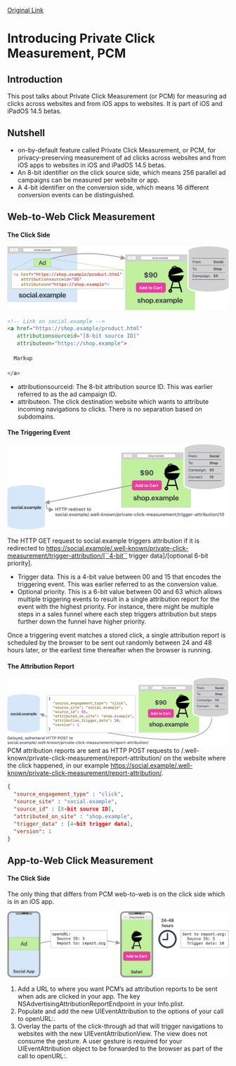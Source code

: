 [Original Link](https://webkit.org/blog/11529/introducing-private-click-measurement-pcm/)

# Introducing Private Click Measurement, PCM
## Introduction
This post talks about Private Click Measurement (or PCM) for measuring ad clicks across websites and from iOS apps to websites. It is part of iOS and iPadOS 14.5 betas.

## Nutshell
* on-by-default feature called Private Click Measurement, or PCM, for privacy-preserving measurement of ad clicks across websites and from iOS apps to websites in iOS and iPadOS 14.5 betas.
* An 8-bit identifier on the click source side, which means 256 parallel ad campaigns can be measured per website or app.
* A 4-bit identifier on the conversion side, which means 16 different conversion events can be distinguished.

## Web-to-Web Click Measurement
#### The Click Side
![](resources/store-ad-clicks.png)

```html
<!-- Link on social.example --> 
<a href="https://shop.example/product.html" 
   attributionsourceid="[8-bit source ID]"
   attributeon="https://shop.example">

  Markup

</a>
```

* attributionsourceid: The 8-bit attribution source ID. This was earlier referred to as the ad campaign ID.
* attributeon. The click destination website which wants to attribute incoming navigations to clicks. There is no separation based on subdomains.

#### The Triggering Event
![](resources/match-conversions-ad-clicks.png)

The HTTP GET request to social.example triggers attribution if it is redirected to https://social.example/.well-known/private-click-measurement/trigger-attribution/[``4-bit`` trigger data]/[optional 6-bit priority].

* Trigger data. This is a 4-bit value between 00 and 15 that encodes the triggering event. This was earlier referred to as the conversion value.
* Optional priority. This is a 6-bit value between 00 and 63 which allows multiple triggering events to result in a single attribution report for the event with the highest priority. For instance, there might be multiple steps in a sales funnel where each step triggers attribution but steps further down the funnel have higher priority. 

Once a triggering event matches a stored click, a single attribution report is scheduled by the browser to be sent out randomly between 24 and 48 hours later, or the earliest time thereafter when the browser is running.

#### The Attribution Report
![](resources/send-ad-click-attribution-data.png)
PCM attribution reports are sent as HTTP POST requests to /.well-known/private-click-measurement/report-attribution/ on the website where the click happened, in our example https://social.example/.well-known/private-click-measurement/report-attribution/. 

```json
{
  "source_engagement_type" : "click",
  "source_site" : "social.example",
  "source_id" : [8-bit source ID],
  "attributed_on_site" : "shop.example",
  "trigger_data" : [4-bit trigger data],
  "version": 1
}
```

## App-to-Web Click Measurement
#### The Click Side
The only thing that differs from PCM web-to-web is on the click side which is in an iOS app.

![](resources/app-to-web.png)

1. Add a URL to where you want PCM’s ad attribution reports to be sent when ads are clicked in your app. The key NSAdvertisingAttributionReportEndpoint in your Info.plist. 
2. Populate and add the new UIEventAttribution to the options of your call to openURL:.
3. Overlay the parts of the click-through ad that will trigger navigations to websites with the new UIEventAttributionView. The view does not consume the gesture. A user gesture is required for your UIEventAttribution object to be forwarded to the browser as part of the call to openURL:.






